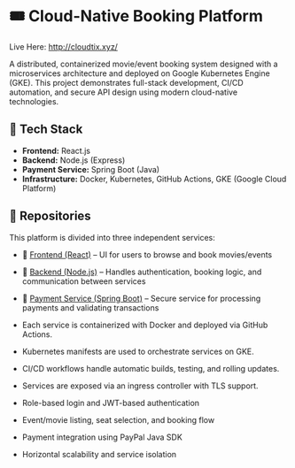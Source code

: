 # 🎟️ Cloud-Native Booking Platform
Live Here: http://cloudtix.xyz/

A distributed, containerized movie/event booking system designed with a microservices architecture and deployed on Google Kubernetes Engine (GKE). This project demonstrates full-stack development, CI/CD automation, and secure API design using modern cloud-native technologies.

## 🔧 Tech Stack

- **Frontend:** React.js
- **Backend:** Node.js (Express)
- **Payment Service:** Spring Boot (Java)
- **Infrastructure:** Docker, Kubernetes, GitHub Actions, GKE (Google Cloud Platform)

## 📂 Repositories

This platform is divided into three independent services:

- 🔹 [Frontend (React)](https://github.com/AshwinUgale/MovieBookingFrontend) – UI for users to browse and book movies/events  
- 🔹 [Backend (Node.js)](https://github.com/AshwinUgale/MovieBookingApi) – Handles authentication, booking logic, and communication between services  
- 🔹 [Payment Service (Spring Boot)](https://github.com/AshwinUgale/moviebooking-spring-services) – Secure service for processing payments and validating transactions


- Each service is containerized with Docker and deployed via GitHub Actions.
- Kubernetes manifests are used to orchestrate services on GKE.
- CI/CD workflows handle automatic builds, testing, and rolling updates.
- Services are exposed via an ingress controller with TLS support.
- Role-based login and JWT-based authentication
- Event/movie listing, seat selection, and booking flow
- Payment integration using PayPal Java SDK
- Horizontal scalability and service isolation

